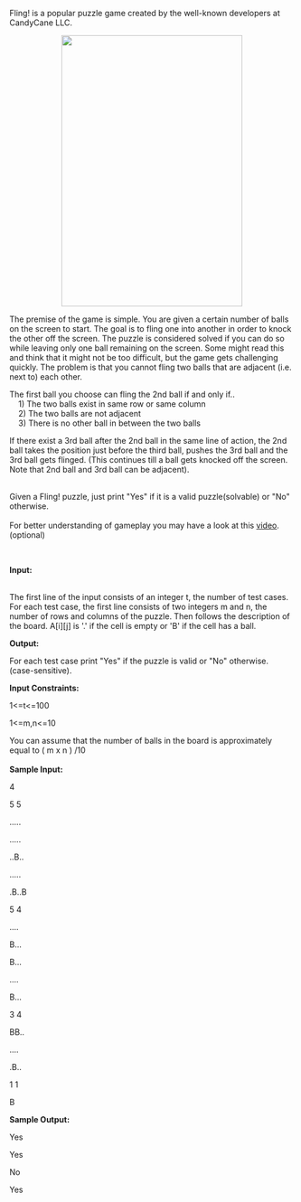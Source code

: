 <p>Fling! is a popular puzzle game created by the well-known developers at CandyCane LLC.</p>
<p style="text-align: center;"><img src="./22438/file/NQNt5o4u.png" alt="" width="320" height="480"></p>
<p>The premise of the game is simple. You are given a certain number of balls on the screen to start. The goal is to fling one into another in order to knock the other off the screen. The puzzle is considered solved if you can do so while leaving only one ball remaining on the screen. Some might read this and think that it might not be too difficult, but the game gets challenging quickly. The problem is that you cannot fling two balls that are adjacent (i.e. next to) each other.</p>
<p>The first ball you choose can fling the 2nd ball if and only if..<br>&nbsp;&nbsp;&nbsp; 1) The two balls exist in same row or same column<br>&nbsp;&nbsp;&nbsp; 2) The two balls are not adjacent<br>&nbsp;&nbsp;&nbsp; 3) There is no other ball in between the two balls</p>
<p>If there exist a 3rd ball after the 2nd ball in the same line of action, the 2nd ball takes the position just before the third ball, pushes the 3rd ball and the 3rd ball gets flinged. (This continues till a ball gets knocked off the screen. Note that 2nd ball and 3rd ball can be adjacent).</p>
<p><br>Given a Fling! puzzle, just print "Yes" if it is a valid puzzle(solvable) or "No" otherwise.<br><br>For better understanding of gameplay you may have a look at this <a href="http://www.youtube.com/watch?v=HfteaRTGyVw">video</a>. (optional)</p>
<p>&nbsp;</p>
<p><strong>Input:</strong></p>
<p><br>The first line of the input consists of an integer t, the number of test cases. For each test case, the first line consists of two integers m and n, the number of rows and columns of the puzzle. Then follows the description of the board. A[i][j] is '.' if the cell is empty or 'B' if the cell has a ball.</p>
<p><strong>Output:</strong></p>
<p>For each test case print "Yes" if the puzzle is valid or "No" otherwise. (case-sensitive).</p>
<p><strong>Input Constraints:</strong></p>
<p>1&lt;=t&lt;=100</p>
<p>1&lt;=m,n&lt;=10</p>
<p>You can assume that the number of balls in the board is approximately equal to ( m x n ) /10<br><br><strong>Sample Input:</strong></p>
<p>4</p>
<p>5 5</p>
<p>.....<strong>&nbsp;</strong></p>
<p>.....</p>
<p>..B..</p>
<p>.....</p>
<p>.B..B</p>
<p>5 4</p>
<p>....</p>
<p>B...</p>
<p>B...</p>
<p>....</p>
<p>B...</p>
<p>3 4</p>
<p>BB..</p>
<p>....</p>
<p>.B..</p>
<p>1 1</p>
<p>B</p>
<p><strong>Sample Output:</strong></p>
<p>Yes</p>
<p>Yes</p>
<p>No<strong>&nbsp;</strong></p>
<p>Yes</p>